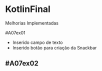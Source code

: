 # KotlinFinal

Melhorias Implementadas

#A07ex01
- Inserido campo de texto
- Inserido botão para criação da Snackbar

#A07ex02
-
